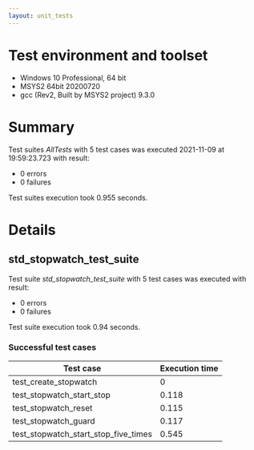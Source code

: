 ```yaml
---
layout: unit_tests
---
```


# Test environment and toolset 

* Windows 10 Professional, 64 bit
* MSYS2 64bit 20200720
* gcc (Rev2, Built by MSYS2 project) 9.3.0

# Summary

Test suites *AllTests* with 5 test cases was executed 2021-11-09 at 19:59:23.723 with result:

* 0 errors
* 0 failures

Test suites execution took 0.955 seconds.

# Details

## std_stopwatch_test_suite

Test suite *std_stopwatch_test_suite* with 5 test cases was executed with result:

* 0 errors
* 0 failures

Test suite execution took 0.94 seconds.

### Successful test cases

Test case|Execution time
-|-
test_create_stopwatch | 0
test_stopwatch_start_stop | 0.118
test_stopwatch_reset | 0.115
test_stopwatch_guard | 0.117
test_stopwatch_start_stop_five_times | 0.545
